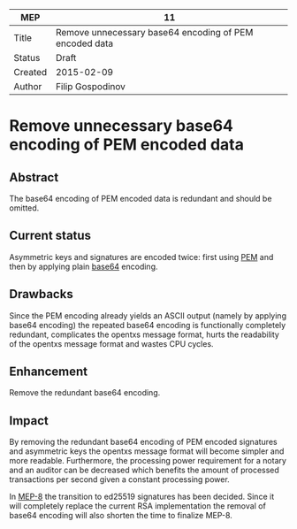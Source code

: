 MEP | 11
--- | ---
Title   | Remove unnecessary base64 encoding of PEM encoded data
Status  | Draft
Created | 2015-02-09
Author  | Filip Gospodinov

# Remove unnecessary base64 encoding of PEM encoded data

## Abstract

The base64 encoding of PEM encoded data is redundant and should
be omitted.

## Current status

Asymmetric keys and signatures are encoded twice: first using
[PEM](https://en.wikipedia.org/wiki/Privacy-enhanced_Electronic_Mail)
and then by applying plain [base64](https://en.wikipedia.org/wiki/Base64)
encoding.

## Drawbacks

Since the PEM encoding already yields an ASCII output (namely
by applying base64 encoding) the repeated base64 encoding is functionally
completely redundant, complicates the opentxs message format, hurts the
readability of the opentxs message format and wastes CPU cycles.

## Enhancement

Remove the redundant base64 encoding.

## Impact

By removing the redundant base64 encoding of PEM encoded signatures and
asymmetric keys the opentxs message format will become simpler and more
readable. Furthermore, the processing power requirement for a notary and
an auditor can be decreased which benefits the amount of processed
transactions per second given a constant processing power.

In
[MEP-8](https://github.com/monetas/protocol-docs/blob/master/content/mep/mep-008.md)
the transition to ed25519 signatures has been decided. Since it will
completely replace the current RSA implementation the removal of
base64 encoding will also shorten the time to finalize MEP-8.
